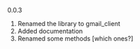 0.0.3

1. Renamed the library to gmail_client
2. Added documentation
3. Renamed some methods [which ones?]
